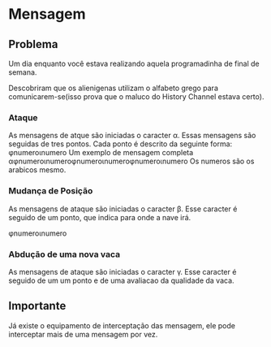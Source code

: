 # Mensagem

## Problema

Um dia enquanto você estava realizando aquela programadinha de final de semana.

Descobriram que os alienigenas utilizam o alfabeto grego para
comunicarem-se(isso prova que o maluco do History Channel estava certo).


### Ataque
As mensagens de atque são iniciadas o caracter α. Essas mensagens são seguidas
de tres pontos. Cada ponto é descrito da seguinte forma: φnumeroιnumero
Um exemplo de mensagem completa αφnumeroιnumeroφnumeroιnumeroφnumeroιnumero
Os numeros são os arabicos mesmo.

### Mudança de Posição
As mensagens de ataque são iniciadas o caracter β. Esse caracter é seguido de um
ponto, que indica para onde a nave irá.

φnumeroιnumero

### Abdução de uma nova vaca
As mensagens de ataque são iniciadas o caracter γ. Esse caracter é seguido de um
um ponto e de uma avaliacao da qualidade da vaca.

## Importante

Já existe o equipamento de interceptação das mensagem, ele pode interceptar mais de uma mensagem por vez.

